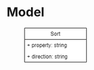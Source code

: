 # Model

<figure><img src="../../.gitbook/assets/sorting_model_frontend_class.drawio.png" alt=""><figcaption></figcaption></figure>
